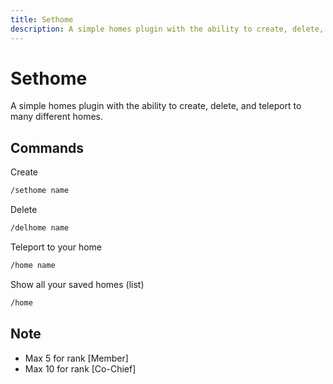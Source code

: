 ```yaml
---
title: Sethome
description: A simple homes plugin with the ability to create, delete, and teleport to many different homes.
---
```


# Sethome

A simple homes plugin with the ability to create, delete, and teleport to many different homes.

## Commands

Create

```bash
/sethome name
```

Delete

```bash
/delhome name
```

Teleport to your home

```bash
/home name
```

Show all your saved homes (list)

```bash
/home
```

## Note

- Max 5 for rank [Member]<br />
- Max 10 for rank [Co-Chief]